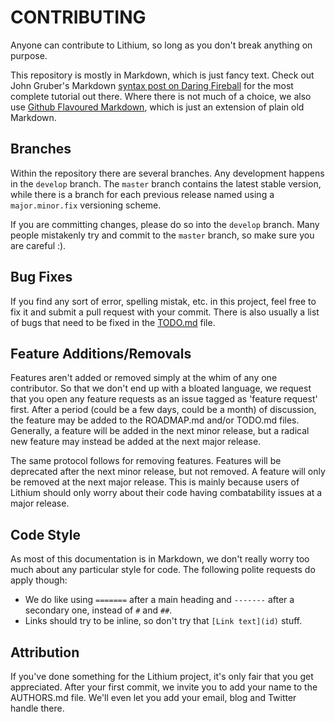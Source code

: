 CONTRIBUTING
============

Anyone can contribute to Lithium, so long as you don't break anything on purpose. 

This repository is mostly in Markdown, which is just fancy text. Check out John Gruber's Markdown [syntax post on Daring Fireball](http://daringfireball.net/projects/markdown/syntax) for the most complete tutorial out there. Where there is not much of a choice, we also use [Github Flavoured Markdown](https://help.github.com/articles/github-flavored-markdown), which is just an extension of plain old Markdown.

Branches
--------

Within the repository there are several branches. Any development happens in the `develop` branch. The `master` branch contains the latest stable version, while there is a branch for each previous release named using a `major.minor.fix` versioning scheme.

If you are committing changes, please do so into the `develop` branch. Many people mistakenly try and commit to the `master` branch, so make sure you are careful :).

Bug Fixes
---------

If you find any sort of error, spelling mistak, etc. in this project, feel free to fix it and submit a pull request with your commit. There is also usually a list of bugs that need to be fixed in the [TODO.md](TODO.md) file.

Feature Additions/Removals
--------------------------

Features aren't added or removed simply at the whim of any one contributor. So that we don't end up with a bloated language, we request that you open any feature requests as an issue tagged as 'feature request' first. After a period (could be a few days, could be a month) of discussion, the feature may be added to the ROADMAP.md and/or TODO.md files. Generally, a feature will be added in the next minor release, but a radical new feature may instead be added at the next major release.

The same protocol follows for removing features. Features will be deprecated after the next minor release, but not removed. A feature will only be removed at the next major release. This is mainly because users of Lithium should only worry about their code having combatability issues at a major release.

Code Style
----------

As most of this documentation is in Markdown, we don't really worry too much about any particular style for code. The following polite requests do apply though:

* We do like using `=======` after a main heading and `-------` after a secondary one, instead of `#` and `##`.
* Links should try to be inline, so don't try that `[Link text](id)` stuff.

Attribution
-----------

If you've done something for the Lithium project, it's only fair that you get appreciated. After your first commit, we invite you to add your name to the AUTHORS.md file. We'll even let you add your email, blog and Twitter handle there.
